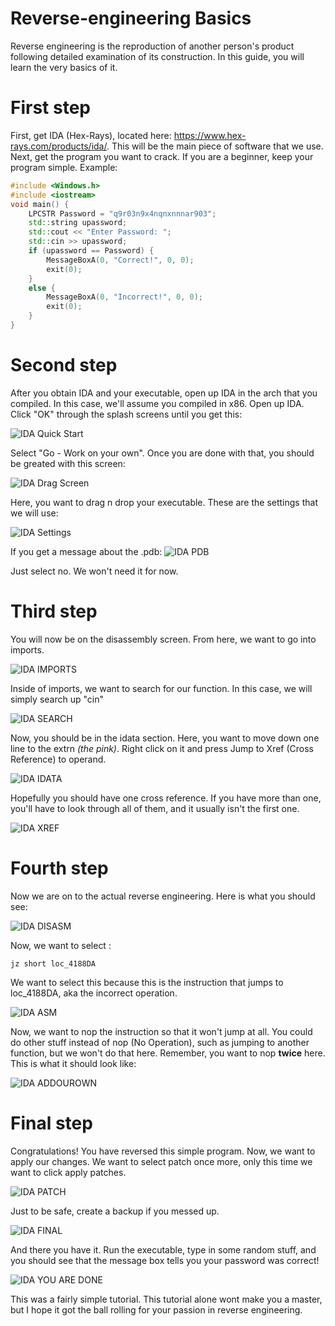 # Reverse-engineering Basics
Reverse engineering is the reproduction of another person's product following detailed examination of its construction. In this guide, you will learn the very basics of it.

# First step
First, get IDA (Hex-Rays), located here: https://www.hex-rays.com/products/ida/. This will be the main piece of software that we use.
Next, get the program you want to crack. If you are a beginner, keep your program simple. Example: 
```c++
#include <Windows.h>
#include <iostream>
void main() {
	LPCSTR Password = "q9r03n9x4nqnxnnnar903";
	std::string upassword;
	std::cout << "Enter Password: ";
	std::cin >> upassword;
	if (upassword == Password) {
		MessageBoxA(0, "Correct!", 0, 0);
		exit(0);
	}
	else {
		MessageBoxA(0, "Incorrect!", 0, 0);
		exit(0);
	}
}
```

# Second step
After you obtain IDA and your executable, open up IDA in the arch that you compiled. In this case, we'll assume you compiled in x86. Open up IDA. Click "OK" through the splash screens until you get this:

![IDA Quick Start](https://media.discordapp.net/attachments/669029684524351499/704102284774080512/unknown.png)

Select "Go - Work on your own". Once you are done with that, you should be greated with this screen:

![IDA Drag Screen](https://media.discordapp.net/attachments/669029684524351499/704103154995822682/unknown.png?width=790&height=556)

Here, you want to drag n drop your executable. These are the settings that we will use:

![IDA Settings](https://media.discordapp.net/attachments/669029684524351499/704103471644672061/unknown.png)

If you get a message about the .pdb:
![IDA PDB](https://media.discordapp.net/attachments/669029684524351499/704103952060514334/unknown.png)

Just select no. We won't need it for now.

# Third step
You will now be on the disassembly screen. From here, we want to go into imports.

![IDA IMPORTS](https://media.discordapp.net/attachments/669029684524351499/704104685597884567/unknown.png?width=784&height=557)

Inside of imports, we want to search for our function. In this case, we will simply search up "cin"

![IDA SEARCH](https://media.discordapp.net/attachments/669029684524351499/704104995758276668/unknown.png?width=790&height=557)

Now, you should be in the idata section. Here, you want to move down one line to the extrn *(the pink)*. Right click on it and press Jump to Xref (Cross Reference) to operand.

![IDA IDATA](https://media.discordapp.net/attachments/669029684524351499/704105281696694412/unknown.png?width=790&height=557)

Hopefully you should have one cross reference. If you have more than one, you'll have to look through all of them, and it usually isn't the first one.

![IDA XREF](https://media.discordapp.net/attachments/669029684524351499/704105488283074610/unknown.png?width=786&height=556)

# Fourth step
Now we are on to the actual reverse engineering. Here is what you should see:

![IDA DISASM](https://media.discordapp.net/attachments/669029684524351499/704114164855210034/unknown.png?width=476&height=541)

Now, we want to select :
```
jz short loc_4188DA
```
We want to select this because this is the instruction that jumps to loc_4188DA, aka the incorrect operation.

![IDA ASM](https://media.discordapp.net/attachments/669029684524351499/704114802967970264/unknown.png?width=1145&height=612)

Now, we want to nop the instruction so that it won't jump at all. You could do other stuff instead of nop (No Operation), such as jumping to another function, but we won't do that here. Remember, you want to nop **twice** here. This is what it should look like:

![IDA ADDOUROWN](https://media.discordapp.net/attachments/669029684524351499/704115072062062672/unknown.png)

# Final step
Congratulations! You have reversed this simple program. Now, we want to apply our changes. We want to select patch once more, only this time we want to click apply patches.

![IDA PATCH](https://media.discordapp.net/attachments/669029684524351499/704115369224175746/unknown.png)

Just to be safe, create a backup if you messed up.

![IDA FINAL](https://media.discordapp.net/attachments/669029684524351499/704115560551678042/unknown.png)

And there you have it. Run the executable, type in some random stuff, and you should see that the message box tells you your password was correct!

![IDA YOU ARE DONE](https://media.discordapp.net/attachments/669029684524351499/704117150578901162/unknown.png)

This was a fairly simple tutorial. This tutorial alone wont make you a master, but I hope it got the ball rolling for your passion in reverse engineering.
